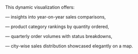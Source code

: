 This dynamic visualization offers: 

— insights into year-on-year sales comparisons,

— product category rankings by quantity ordered,

— quarterly order volumes with status breakdowns,

— city-wise sales distribution showcased elegantly on a map.
